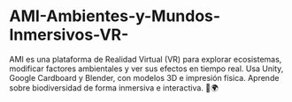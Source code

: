 # AMI-Ambientes-y-Mundos-Inmersivos-VR-
AMI es una plataforma de Realidad Virtual (VR) para explorar ecosistemas, modificar factores ambientales y ver sus efectos en tiempo real. Usa Unity, Google Cardboard y Blender, con modelos 3D e impresión física. Aprende sobre biodiversidad de forma inmersiva e interactiva. 🌱🌍
